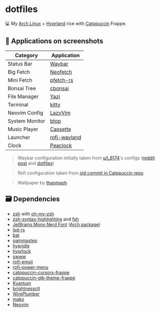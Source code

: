 # dotfiles

💻 My [Arch Linux](https://archlinux.org) + [Hyprland](https://hyprland.org) rice with [Catppuccin](https://github.com/catppuccin) Frappe.

## 🧩 Applications on screenshots

| Category       | Application                                           |
| -------------- | ----------------------------------------------------- |
| Status Bar     | [Waybar](https://github.com/Alexays/Waybar)           |
| Big Fetch      | [Neofetch](https://github.com/dylanaraps/neofetch)    |
| Mini Fetch     | [pfetch-rs](https://github.com/Gobidev/pfetch-rs)     |
| Bonsai Tree    | [cbonsai](https://gitlab.com/jallbrit/cbonsai)        |
| File Manager   | [Yazi](https://github.com/sxyazi/yazi)                |
| Terminal       | [kitty](https://github.com/kovidgoyal/kitty)          |
| Neovim Config  | [LazyVim](https://github.com/LazyVim/LazyVim)         |
| System Monitor | [btop](https://github.com/aristocratos/btop)          |
| Music Player   | [Cassette](https://gitlab.gnome.org/Rirusha/Cassette) |
| Launcher       | [rofi-wayland](https://github.com/lbonn/rofi)         |
| Clock          | [Peaclock](https://github.com/octobanana/peaclock)    |

> Waybar configuration initially taken from [u/l_6174](https://reddit.com/user/l_6174)'s configs ([reddit post](https://redd.it/1colbol) and [dotfiles](https://github.com/l6174/hyprdots/tree/4eebb385b3cde0a5dfda15dd96d527382fa7a065))

> Rofi configuration taken from [old commit in Catppuccin repo](https://github.com/catppuccin/rofi/tree/5350da41a11814f950c3354f090b90d4674a95ce/basic)

> Wallpaper by [thaomaoh](https://store.thaomaoh.com/b/solace)

## 🗃️ Dependencies

- [zsh](https://www.zsh.org) with [oh-my-zsh](https://github.com/ohmyzsh/ohmyzsh)
- [zsh-syntax-highlighting](https://github.com/zsh-users/zsh-syntax-highlighting) and [fsh](https://github.com/zdharma-continuum/fast-syntax-highlighting)
- [JetBrains Mono Nerd Font](https://github.com/ryanoasis/nerd-fonts/releases/download/v3.4.0/JetBrainsMono.zip) ([Arch package](https://archlinux.org/packages/extra/any/ttf-jetbrains-mono-nerd/))
- [lsd-rs](https://github.com/lsd-rs/lsd)
- [bat](https://github.com/sharkdp/bat)
- [gammastep](https://gitlab.com/chinstrap/gammastep)
- [hypridle](https://github.com/hyprwm/hypridle)
- [hyprlock](https://github.com/hyprwm/hyprlock)
- [swww](https://github.com/LGFae/swww)
- [rofi-emoji](https://github.com/Mange/rofi-emoji)
- [rofi-power-menu](https://github.com/jluttine/rofi-power-menu)
- [catppuccin-cursors-frappe](https://aur.archlinux.org/packages/catppuccin-cursors-frappe)
- [catppuccin-gtk-theme-frappe](https://aur.archlinux.org/packages/catppuccin-gtk-theme-frappe)
- [Kvantum](https://github.com/tsujan/Kvantum)
- [brightnessctl](https://github.com/Hummer12007/brightnessctl)
- [WirePlumber](https://gitlab.freedesktop.org/pipewire/wireplumber/)
- [mako](https://github.com/emersion/mako)
- [Neovim](https://github.com/neovim/neovim)
